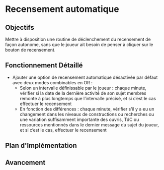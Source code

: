 # Recensement automatique

## Objectifs
Mettre à disposition une routine de déclenchement du recensement de façon autonome, sans que le joueur ait besoin de penser à cliquer sur le bouton de recensement.

## Fonctionnement Détaillé
- Ajouter une option de recensement automatique désactivée par défaut avec deux modes combinables en OR :
    - Selon un intervalle définissable par le joueur : chaque minute, vérifier si la date de la dernière activité de son sujet membres remonte à plus longtemps que l’intervalle précisé, et si c’est le cas effectuer le recensement
    - En fonction des différences : chaque minute, vérifier s’il y a eu un changement dans les niveaux de constructions ou recherches ou une variation suffisamment importante des ouvris, TdC ou ressources mentionnés dans le dernier message du sujet du joueur, et si c’est le cas, effectuer le recensement

## Plan d'Implémentation

## Avancement